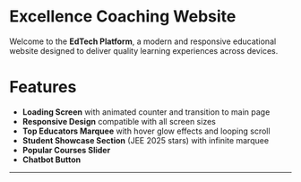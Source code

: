 # Excellence Coaching Website

Welcome to the **EdTech Platform**, a modern and responsive educational website designed to deliver quality learning experiences across devices.

# Features

- **Loading Screen** with animated counter and transition to main page
- **Responsive Design** compatible with all screen sizes
- **Top Educators Marquee** with hover glow effects and looping scroll
- **Student Showcase Section** (JEE 2025 stars) with infinite marquee
- **Popular Courses Slider**
- **Chatbot Button**

---
